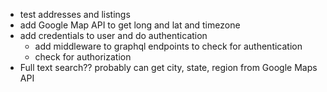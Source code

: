 - test addresses and listings
- add Google Map API to get long and lat and timezone
- add credentials to user and do authentication
  - add middleware to graphql endpoints to check for authentication
  - check for authorization
- Full text search?? probably can get city, state, region from Google Maps API
